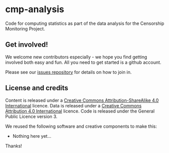 cmp-analysis
============

Code for computing statistics as part of the data analysis for the Censorship Monitoring Project.

Get involved!
-------------

We welcome new contributors especially - we hope you find getting involved both easy and fun. All you need to get started is a github account.

Please see our [issues repository](https://github.com/openrightsgroup/cmp-issues) for details on how to join in.

License and credits
-------------------

Content is released under a [Creative Commons Attribution-ShareAlike 4.0 International](https://creativecommons.org/licenses/by-sa/4.0/) licence.
Data is released under a [Creative Commons Attribution 4.0 International](https://creativecommons.org/licenses/by/4.0/) licence.
Code is released under the General Public Licence version 3.

We reused the following software and creative components to make this:

- Nothing here yet...

Thanks!
